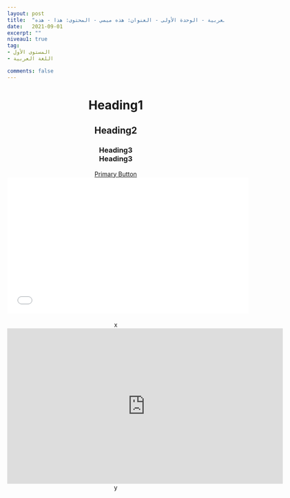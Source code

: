 ```yaml
---
layout: post
title:  "المستوى الأول - مادة اللغة العربية - الوحدة الأولى - العنوان: هذه ميمي - المحتوى: هذا - هذه"
date:   2021-09-01
excerpt: ""
niveau1: true
tag:
- المستوى الأول 
- اللغة العربية

comments: false
---
```


<center>
<h1>
Heading1
</h1>
<h2>
Heading2
</h2>
<h3>
Heading3
<br>
Heading3
</h3>

<div markdown="0"><a href="#" class="btn">Primary Button</a></div>
<div markdown="1">
<div class="hytPlayerWrapOuter" ><div class="hytPlayerWrap">
<iframe width="560" height="315" src="//www.youtube.com/embed/SU3kYxJmWuQ?rel=0&enablejsapi=1" allowfullscreen frameborder="0"> </iframe>
	</div></div> 
	</div>
<br>x
<iframe width="640" height="360" src="https://www.youtube.com/embed/s1cfMnh0f00?rel=0&enablejsapi=1" allowfullscreen frameborder="0" ></iframe>
y

</center>